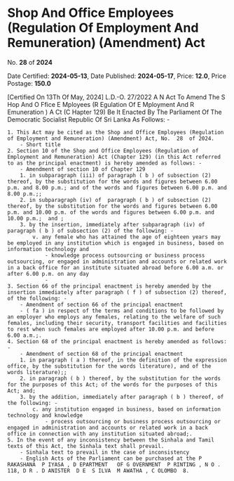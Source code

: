 # Shop And Office Employees (Regulation Of Employment And Remuneration) (Amendment)  Act

No. **28** of **2024**

Date Certified: **2024-05-13**, Date Published: **2024-05-17**, Price: **12.0**, Price Postage: **150.0**

[Certified On 13Th Of May, 2024]
L.D.-O. 27/2022
A N   Act   To   Amend   The  S Hop   And  O Ffice   E Mployees  (R Egulation
Of  E Mployment   And  R Emuneration ) A Ct  (C Hapter  129)
Be It Enacted By The Parliament Of The Democratic Socialist Republic Of Sri Lanka As Follows: -

    1. This Act may be cited as the Shop and Office Employees (Regulation of Employment and Remuneration) (Amendment) Act, No.  28  of 2024.
        - Short title
    2. Section 10 of the Shop and Office Employees (Regulation of Employment and Remuneration) Act (Chapter 129) (in this Act referred to as the principal enactment) is hereby amended as follows: -
        - Amendment of section 10 of Chapter 129
        1. in subparagraph (iii) of paragraph ( b ) of subsection (2) thereof, by the substitution for the words and figures between 6.00 p.m. and 8.00 p.m.; and of the words and figures between 6.00 p.m. and 8.00 p.m.;;
        2. in subparagraph (iv) of  paragraph ( b ) of subsection (2) thereof, by the substitution for the words and figures between 6.00 p.m. and 10.00 p.m. of the words and figures between 6.00 p.m. and 10.00 p.m.;  and ;
        3. by the insertion, immediately after subparagraph (iv) of paragraph ( b ) of subsection (2) of the following: -
            v. any female who has attained the age of eighteen years may be employed in any institution which is engaged in business, based on information technology and
                - knowledge process outsourcing or business process outsourcing, or engaged in administration and accounts or related work in a back office for an institute situated abroad before 6.00 a.m. or after 6.00 p.m. on any day
                - 
    3. Section 66 of the principal enactment is hereby amended by the insertion immediately after paragraph ( f ) of subsection (2) thereof, of the following: -
        - Amendment of section 66 of the principal enactment
        - ( fa ) in respect of the terms and conditions to be followed by an employer who employs any females, relating to the welfare of such females, including their security, transport facilities and facilities to rest when such females are employed after 10.00 p.m. and before 6.00 a.m.;.
    4. Section 68 of the principal enactment is hereby amended as follows: -
        - Amendment of section 68 of the principal enactment
        1. in paragraph ( a ) thereof, in the definition of the expression office, by the substitution for the words literature), and of the words literature);;
        2. in paragraph ( b ) thereof, by the substitution for the words for the purposes of this Act; of the words for the purposes of this Act; and;
        3. by the addition, immediately after paragraph ( b ) thereof, of the following: -
            c. any institution engaged in business, based on information technology and knowledge
                - process outsourcing or business process outsourcing or engaged in administration and accounts or related work in a back office in connection with any institution situated abroad;.
    5. In the event of any inconsistency between the Sinhala and Tamil texts of this Act, the Sinhala text shall prevail.
        - Sinhala text to prevail in the case of inconsistency
        - English Acts of the Parliament can be purchased at the P RAKASHANA  P IYASA , D EPARTMENT   OF G OVERNMENT  P RINTING , N O . 118, D R . D ANISTER  D E  S ILVA  M AWATHA , C OLOMBO  8.
